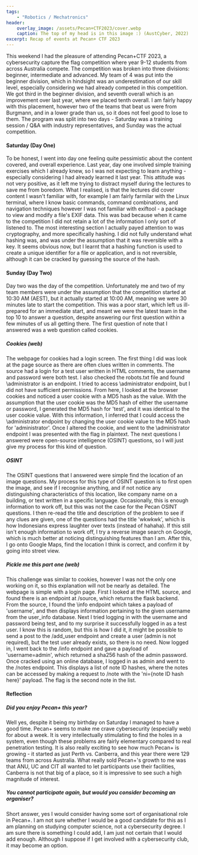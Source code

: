 ```yaml
---
tags:
    - "Robotics / Mechatronics"
header:
    overlay_image: /assets/Pecan+CTF2023/cover.webp
    caption: The top of my head is in this image :) (AustCyber, 2022)
excerpt: Recap of events at Pecan+ CTF 2023
---
```


This weekend I had the pleasure of attending Pecan+CTF 2023, a cybersecurity capture the flag competition where year 9-12 students from across Australia compete. The competition was broken into three divisions: beginner, intermediate and advanced. My team of 4 was put into the beginner division, which in hindsight was an underestimation of our skill level, especially considering we had already competed in this competition. We got third in the beginner division, and seventh overall which is an improvement over last year, where we placed tenth overall. I am fairly happy with this placement, however two of the teams that beat us were from Burgmann, and in a lower grade than us, so it does not feel good to lose to them. The program was split into two days - Saturday was a training session / Q&A with industry representatives, and Sunday was the actual competition. 

#### Saturday (Day One)

To be honest, I went into day one feeling quite pessimistic about the content covered, and overall experience. Last year, day one involved simple training exercises which I already knew, so I was not expecting to learn anything - especially considering I had already learned it last year. This attitude was not very positive, as it left me trying to distract myself during the lectures to save me from boredom. What I realised, is that the lectures did cover content I wasn't familiar with, for example I am fairly farmilar with the Linux terminal, where I know basic commands, command combinations, and navigation techniques however I was not familiar with exiftool - a package to view and modify a file's EXIF data. This was bad because when it came to the competition I did not retain a lot of the information I only sort of listened to. The most interesting section I actually payed attention to was cryptography, and more specifically hashing. I did not fully understand what hashing was, and was under the assumption that it was reversible with a key. It seems obvious now, but I learnt that a hashing function is used to create a unique identifier for a file or application, and is not reversible, although it can be cracked by guessing the source of the hash.

#### Sunday (Day Two)

Day two was the day of the competition. Unfortunately me and two of my team members were under the assumption that the competition started at 10:30 AM (AEST), but it actually started at 10:00 AM, meaning we were 30 minutes late to start the competition. This was a poor start, which left us ill-prepared for an immediate start, and meant we were the latest team in the top 10 to answer a question, despite answering our first question within a few minutes of us all getting there. The first question of note that I answered was a web question called cookies.  

##### Cookies (web)

The webpage for cookies had a login screen. The first thing I did was look at the page source as there are often clues written in comments. The source had a login for a test user written in HTML comments, the username and password were both test. I also checked the robots.txt file and found \administrator is an endpoint. I tried to access \administrator endpoint, but I did not have sufficient permissions. From here, I looked at the browser cookies and noticed a user cookie with a MD5 hash as the value. With the assumption that the user cookie was the MD5 hash of either the username or password, I generated the MD5 hash for 'test', and it was identical to the user cookie value. With this information, I inferred that I could access the \administrator endpoint by changing the user cookie value to the MD5 hash for 'administrator'. Once I altered the cookie, and went to the \administrator endpoint I was presented with the flag in plaintext. The next questions I answered were open-source intelligence (OSINT) questions, so I will just give my process for this kind of question.

##### OSINT

The OSINT questions that I answered were simple find the location of an image questions. My process for this type of OSINT question is to first open the image, and see if I recognise anything, and if not notice any distinguishing characteristics of this location, like company name on a building, or text written in a specific language. Occasionally, this is enough information to work off, but this was not the case for the Pecan OSINT questions. I then re-read the title and description of the problem to see if any clues are given, one of the questions had the title 'wkwkwk', which is how Indonesians express laughter over texts (instead of hahaha). If this still isn't enough information to work off, I try a reverse image search on Google, which is much better at noticing distinguishing features than I am. After this, I go onto Google Maps, find the location I think is correct, and confirm it by going into street view.

##### Pickle me this part one (web)

This challenge was similar to cookies, however I was not the only one working on it, so this explanation will not be nearly as detailed. The webpage is simple with a login page. First I looked at the HTML source, and found there is an endpoint at /source, which returns the flask backend. From the source, I found the \info endpoint which takes a payload of 'username', and then displays information pertaining to the given username from the user_info database. Next I tried logging in with the username and password being test, and to my surprise it successfully logged in as a test user. I know this is random, but this is how I did it, it might be possible to send a post to the /add_user endpoint and create a user (admin is not required), but the test user already exists, so there is no need. Now logged in, I went back to the /info endpoint and gave a payload of 'username=admin', which returned a sha256 hash of the admin password. Once cracked using an online database, I logged in as admin and went to the /notes endpoint. This displays a list of note ID hashes, where the notes can be accessed by making a request to /note with the 'ni={note ID hash here}' payload. The flag is the second note in the list.

#### Reflection

##### Did you enjoy Pecan+ this year?

Well yes, despite it being my birthday on Saturday I managed to have a good time. Pecan+ seems to make me crave cybersecurity (especially web) for about a week. It is very intellectually stimulating to find the holes in a system, even though these problems are fairly elementary compared to real penetration testing. It is also really exciting to see how much Pecan+ is growing - it started as just Perth vs. Canberra, and this year there were 129 teams from across Australia. What really sold Pecan+'s growth to me was that ANU, UC and CIT all wanted to let participants use their facilities, Canberra is not that big of a place, so it is impressive to see such a high magnitude of interest. 

##### You cannot participate again, but would you consider becoming an organiser?

Short answer, yes I would consider having some sort of organisational role in Pecan+. I am not sure whether I would be a good candidate for this as I am planning on studying computer science, not a cybersecurity degree. I am sure there is something I could add, I am just not certain that I would add enough. Although I suppose if I get involved with a cybersecurity club, it may become an option.